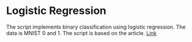 # Logistic Regression
The script implements binary classification using logistic regression. The data is MNIST 0 and 1.
The script is based on the article. [Link](https://beckernick.github.io/logistic-regression-from-scratch/)
